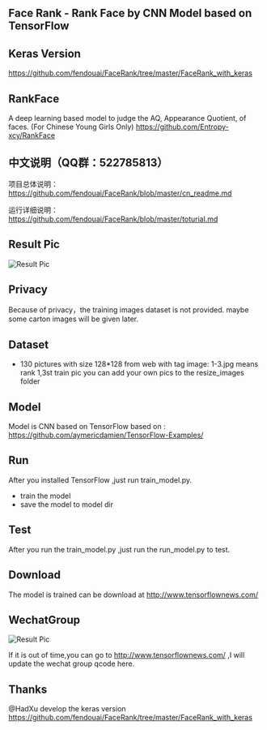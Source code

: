 ## Face Rank - Rank Face by CNN Model based on TensorFlow

## Keras Version
https://github.com/fendouai/FaceRank/tree/master/FaceRank_with_keras

## RankFace

A deep learning based model to judge the AQ, Appearance Quotient, of faces. (For Chinese Young Girls Only) https://github.com/Entropy-xcy/RankFace

## 中文说明（QQ群：522785813）

项目总体说明：https://github.com/fendouai/FaceRank/blob/master/cn_readme.md

运行详细说明：https://github.com/fendouai/FaceRank/blob/master/toturial.md

## Result Pic
![Result Pic](https://github.com/fendouai/FaceRank/blob/master/cang.jpg)

## Privacy
Because of privacy，the training images dataset is not provided.
maybe some carton images will be given later.

## Dataset
* 130 pictures with size 128*128 from web with tag
image: 1-3.jpg means rank 1,3st train pic
you can add your own pics to the resize_images folder

## Model
Model is CNN based on TensorFlow based on : https://github.com/aymericdamien/TensorFlow-Examples/

## Run
After you installed TensorFlow ,just run train_model.py.
* train the model
* save the model to model dir

## Test
After you run the train_model.py ,just run the run_model.py to test.

## Download
The model is trained can be download at
http://www.tensorflownews.com/

## WechatGroup
![Result Pic](https://github.com/fendouai/FaceRank/blob/master/wechatgroup.jpg)

If it is out of time,you can go to http://www.tensorflownews.com/ ,I will update the wechat group qcode here.

## Thanks 
@HadXu develop the keras version
https://github.com/fendouai/FaceRank/tree/master/FaceRank_with_keras

